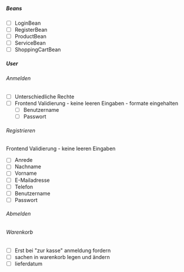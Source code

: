





##### Beans

- [ ] LoginBean
- [ ] RegisterBean
- [ ] ProductBean
- [ ] ServiceBean
- [ ] ShoppingCartBean

##### User

###### Anmelden



- [ ] Unterschiedliche Rechte
- [ ] Frontend Validierung - keine leeren Eingaben - formate eingehalten
  - [ ] Benutzername
  - [ ] Passwort

###### Registrieren

Frontend Validierung - keine leeren Eingaben

- [ ] Anrede
- [ ] Nachname
- [ ] Vorname
- [ ] E-Mailadresse
- [ ] Telefon
- [ ] Benutzername
- [ ] Passwort

###### Abmelden

###### Warenkorb

- [ ] Erst bei "zur kasse" anmeldung fordern
- [ ] sachen in warenkorb legen und ändern
- [ ] lieferdatum